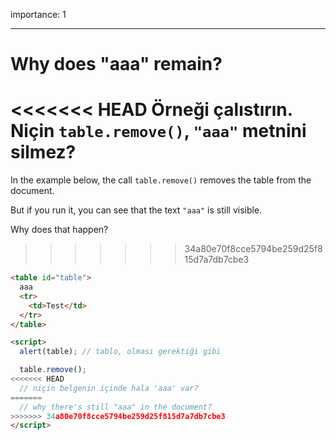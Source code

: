 importance: 1

---

# Why does "aaa" remain?

<<<<<<< HEAD
Örneği çalıstırın. Niçin `table.remove()`, `"aaa"` metnini silmez?
=======
In the example below, the call `table.remove()` removes the table from the document.

But if you run it, you can see that the text `"aaa"` is still visible.

Why does that happen?
>>>>>>> 34a80e70f8cce5794be259d25f815d7a7db7cbe3

```html height=100 run
<table id="table">
  aaa
  <tr>
    <td>Test</td>
  </tr>
</table>

<script>
  alert(table); // tablo, olması gerektiği gibi

  table.remove();
<<<<<<< HEAD
  // niçin belgenin içinde hala 'aaa' var?
=======
  // why there's still "aaa" in the document?
>>>>>>> 34a80e70f8cce5794be259d25f815d7a7db7cbe3
</script>
```
